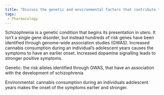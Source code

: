 ```yaml
---
title: "Discuss the genetic and environmental factors that contribute to the development of schizophrenia."
tags:
 - Pharmacology
---
```

Schizophrenia is a genetic condition that begins its presentation in utero. It isn’t a single gene disorder, but instead hundreds of risk genes have been identified through genome-wide association studies (GWAS). Increased cannabis consumption during an individual’s adolescent years causes the symptoms to have an earlier onset. 
Increased dopamine signalling leads to stronger positive symptoms. 

Genetic: the risk alleles identified through GWAS, that have an association with the development of schizophrenia

Environmental: cannabis consumption during an individuals adolescent years makes the onset of the symptoms earlier and stronger. 
